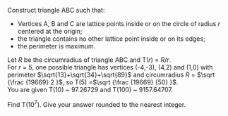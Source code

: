 <p>Construct triangle ABC such that:</p>
<ul><li>Vertices A, B and C are lattice points inside or on the circle of radius <var>r</var> centered at the origin;</li>
<li>the triangle contains no other lattice point inside or on its edges;</li>
<li>the perimeter is maximum.</li></ul>
<p>Let <var>R</var> be the circumradius of triangle ABC and T(<var>r</var>) = <var>R</var>/<var>r</var>.<br />
For <var>r</var> = 5, one possible triangle has vertices (-4,-3), (4,2)  and (1,0) with perimeter $\sqrt{13}+\sqrt{34}+\sqrt{89}$ and circumradius <var>R</var> = $\sqrt {\frac {19669} 2 }$, so T(5) =$\sqrt {\frac {19669} {50} }$.<br />
You are given T(10) ~ 97.26729 and T(100) ~ 9157.64707.</p>

<p>Find T(10<sup>7</sup>). Give your answer rounded to the nearest integer.</p>

